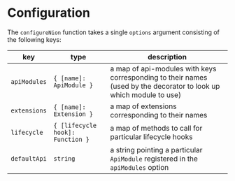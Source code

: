 # Configuration

The `configureNion` function takes a single `options` argument consisting of the following keys:

key | type | description
--- | ---- | -----------
`apiModules` | `{ [name]: ApiModule }` | a map of api-modules with keys corresponding to their names (used by the decorator to look up which module to use)
`extensions` | `{ [name]: Extension }` | a map of extensions corresponding to their names
`lifecycle` | `{ [lifecycle hook]: Function }` | a map of methods to call for particular lifecycle hooks
`defaultApi` | `string` | a string pointing a particular `ApiModule` registered in the `apiModules` option
